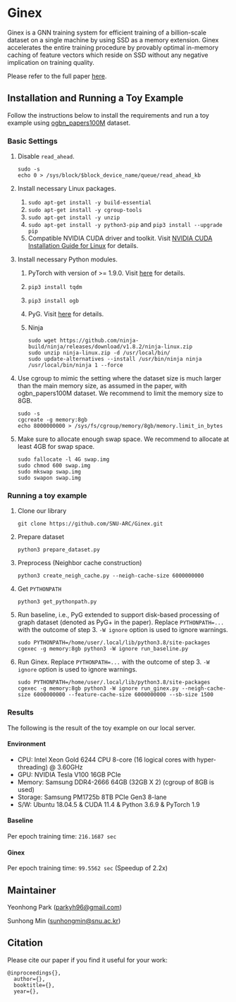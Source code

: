 # Ginex

Ginex is a GNN training system for efficient training of a billion-scale dataset on a single machine by using SSD as a memory extension. Ginex accelerates the entire training procedure by provably optimal in-memory caching of feature vectors which reside on SSD without any negative implication on training quality.

Please refer to the full paper [here](https://link.to.paper).

## Installation and Running a Toy Example

Follow the instructions below to install the requirements and run a toy example using [ogbn_papers100M](https://ogb.stanford.edu/docs/nodeprop/#ogbn-papers100M) dataset.

### Basic Settings

1. Disable `read_ahead`.
    ```console
    sudo -s
    echo 0 > /sys/block/$block_device_name/queue/read_ahead_kb
    ```

2. Install necessary Linux packages. 
    1. `sudo apt-get install -y build-essential`
    2. `sudo apt-get install -y cgroup-tools`
    3. `sudo apt-get install -y unzip`
    4. `sudo apt-get install -y python3-pip` and `pip3 install --upgrade pip`
    5. Compatible NVIDIA CUDA driver and toolkit. Visit [NVIDIA CUDA Installation Guide for Linux](https://docs.nvidia.com/cuda/cuda-installation-guide-linux/index.html) for details.

3. Install necessary Python modules. 
    1. PyTorch with version of >= 1.9.0. Visit [here](https://pytorch.org/get-started/locally/) for details.
    2. `pip3 install tqdm`
    3. `pip3 install ogb`
    4. PyG. Visit [here](https://pytorch-geometric.readthedocs.io/en/latest/notes/installation.html) for details.

    5. Ninja
        ```console
        sudo wget https://github.com/ninja-build/ninja/releases/download/v1.8.2/ninja-linux.zip
        sudo unzip ninja-linux.zip -d /usr/local/bin/
        sudo update-alternatives --install /usr/bin/ninja ninja /usr/local/bin/ninja 1 --force
        ```

4. Use cgroup to mimic the setting where the dataset size is much larger than the main memory size, as assumed in the paper, with ogbn_papers100M dataset. We recommend to limit the memory size to 8GB.
    ```console
    sudo -s
    cgcreate -g memory:8gb
    echo 8000000000 > /sys/fs/cgroup/memory/8gb/memory.limit_in_bytes
    ```

5. Make sure to allocate enough swap space. We recommend to allocate at least 4GB for swap space.
    ```console
    sudo fallocate -l 4G swap.img
    sudo chmod 600 swap.img
    sudo mkswap swap.img
    sudo swapon swap.img
    ```

### Running a toy example

1. Clone our library
    ```console
    git clone https://github.com/SNU-ARC/Ginex.git
    ```
2. Prepare dataset
    ```console
    python3 prepare_dataset.py
    ```
3. Preprocess (Neighbor cache construction)
    ```console
    python3 create_neigh_cache.py --neigh-cache-size 6000000000
    ````
4. Get `PYTHONPATH`
    ```console
    python3 get_pythonpath.py
    ```
5. Run baseline, i.e., PyG extended to support disk-based processing of graph dataset (denoted as PyG+ in the paper). Replace `PYTHONPATH=...` with the outcome of step 3. `-W ignore` option is used to ignore warnings.
    ```console
    sudo PYTHONPATH=/home/user/.local/lib/python3.8/site-packages cgexec -g memory:8gb python3 -W ignore run_baseline.py
    ```
6. Run Ginex. Replace `PYTHONPATH=...` with the outcome of step 3. `-W ignore` option is used to ignore warnings.
    ```console
    sudo PYTHONPATH=/home/user/.local/lib/python3.8/site-packages cgexec -g memory:8gb python3 -W ignore run_ginex.py --neigh-cache-size 6000000000 --feature-cache-size 6000000000 --sb-size 1500
    ```

### Results

The following is the result of the toy example on our local server.

#### Environment

* CPU: Intel Xeon Gold 6244 CPU 8-core (16 logical cores with hyper-threading) @ 3.60GHz
* GPU: NVIDIA Tesla V100 16GB PCIe
* Memory: Samsung DDR4-2666 64GB (32GB X 2) (cgroup of 8GB is used)
* Storage: Samsung PM1725b 8TB PCIe Gen3 8-lane
* S/W: Ubuntu 18.04.5 & CUDA 11.4 & Python 3.6.9 & PyTorch 1.9

#### Baseline

Per epoch training time: `216.1687 sec`

#### Ginex

Per epoch training time: `99.5562 sec` (Speedup of 2.2x)

## Maintainer

Yeonhong Park (parkyh96@gmail.com)

Sunhong Min (sunhongmin@snu.ac.kr)

## Citation

Please cite our paper if you find it useful for your work:

```
@inproceedings{},
  author={},
  booktitle={},
  year={},
```
